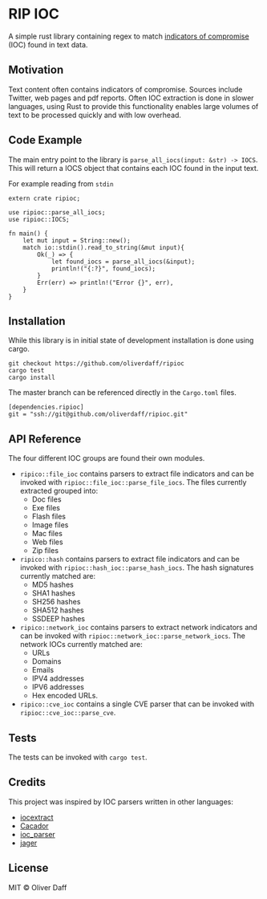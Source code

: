 # RIP IOC

A simple rust library containing regex to match [indicators of compromise](https://taosecurity.blogspot.com/2018/11/the-origin-of-term-indicators-of.html "origin of term indicator") (IOC) found in text data.


## Motivation
Text content often contains indicators of compromise.  Sources include Twitter, web pages and pdf reports.  Often IOC extraction is done in slower languages, using Rust to provide this functionality enables large volumes of text to be processed quickly and with low overhead.

## Code Example
The main entry point to the library is `parse_all_iocs(input: &str) -> IOCS`.  This will return a IOCS object that contains each IOC found in the input text.

For example reading from `stdin`
```
extern crate ripioc;

use ripioc::parse_all_iocs;
use ripioc::IOCS;

fn main() {
    let mut input = String::new();
    match io::stdin().read_to_string(&mut input){
        Ok(_) => {
            let found_iocs = parse_all_iocs(&input);
            println!("{:?}", found_iocs);
        }
        Err(err) => println!("Error {}", err),
    }
}
```

## Installation
While this library is in initial state of development installation is done using cargo.

```
git checkout https://github.com/oliverdaff/ripioc
cargo test 
cargo install
```

The master branch can be referenced directly in the `Cargo.toml` files.

```
[dependencies.ripioc]
git = "ssh://git@github.com/oliverdaff/ripioc.git"
```


## API Reference
The four different IOC groups are found their own modules.

* `ripico::file_ioc` contains parsers to extract file indicators and can be invoked with `ripioc::file_ioc::parse_file_iocs`. The files currently extracted grouped into:
    *   Doc files
    *   Exe files
    *   Flash files
    *   Image files
    *   Mac files
    *   Web files
    *   Zip files
* `ripico::hash` contains parsers to extract file indicators and can be invoked with `ripioc::hash_ioc::parse_hash_iocs`.  The hash signatures currently matched are:
    *   MD5 hashes
    *   SHA1 hashes
    * SH256 hashes
    * SHA512 hashes
    * SSDEEP hashes
* `ripico::network_ioc` contains parsers to extract network indicators and can be invoked with `ripioc::network_ioc::parse_network_iocs`.  The network IOCs currently matched are:
    * URLs
    * Domains
    * Emails
    * IPV4 addresses
    * IPV6 addresses
    * Hex encoded URLs.
*   `ripico::cve_ioc` contains a single CVE parser that can be invoked with `ripioc::cve_ioc::parse_cve`.

## Tests
The tests can be invoked with `cargo test`.

## Credits
This project was inspired by IOC parsers written in other languages:
*   [iocextract](https://github.com/InQuest/python-iocextract)
*   [Cacador](https://github.com/sroberts/cacador)
*   [ioc_parser](https://github.com/armbues/ioc_parser)
*   [jager](https://github.com/sroberts/jager)

## License
MIT © Oliver Daff